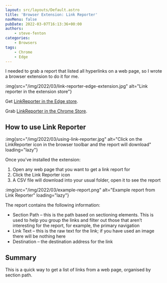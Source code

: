```yaml
---
layout: src/layouts/Default.astro
title: 'Browser Extension: Link Reporter'
navMenu: false
pubDate: 2022-03-07T16:13:36+00:00
authors:
    - steve-fenton
categories:
    - Browsers
tags:
    - Chrome
    - Edge
---
```


I needed to grab a report that listed all hyperlinks on a web page, so I wrote a browser extension to do it for me.

:img{src="/img/2022/03/link-reporter-edge-extension.jpg" alt="Link reporter in the extension store"}

Get [LinkReporter in the Edge store](https://microsoftedge.microsoft.com/addons/detail/linkreporter/fjcjpdljldimcgcinebaopphlnoegfng).

Grab [LinkReporter in the Chrome Store](https://chrome.google.com/webstore/detail/linkreporter/mkfnghikdmejcicolbcdmfdfbkbhmefl).

## How to use Link Reporter

:img{src="/img/2022/03/using-link-reporter.jpg" alt="Click on the LinkReporter icon in the browser toolbar and the report will download" loading="lazy"}

Once you’ve installed the extension:

1. Open any web page that you want to get a link report for
2. Click the Link Reporter icon
3. A CSV file will download into your usual folder, open it to see the report

:img{src="/img/2022/03/example-report.png" alt="Example report from Link Reporter" loading="lazy"}

The report contains the following information:

- Section Path – this is the path based on sectioning elements. This is used to help you group the links and filter out those that aren’t interesting for the report, for example, the primary navigation
- Link Text – this is the raw text for the link; if you have used an image there will be nothing here
- Destination – the destination address for the link

## Summary

This is a quick way to get a list of links from a web page, organised by section path.